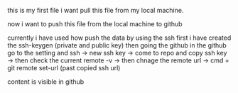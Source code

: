 this is my first file i want pull this file from my local machine.


now i want to push this file from the local machine to github

currently i have used how push the data by using the ssh first i have created the ssh-keygen (private and public key)
then going the github in the github go to the setting and ssh -> new ssh key -> come to repo and copy ssh key
-> then check the current remote -v -> then chnage the remote url -> cmd = git remote set-url (past copied ssh url)

content is visible in github

